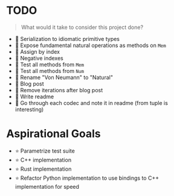 # TODO

> What would it take to consider this project done?

- 🔰 Serialization to idiomatic primitive types
- 🔰 Expose fundamental natural operations as methods on `Mem`
- 🔰 Assign by index
- 🔰 Negative indexes
- 🔰 Test all methods from `Mem`
- 🔰 Test all methods from `Num`
- 🔰 Rename "Von Neumann" to "Natural"
- 🔰 Blog post
- 🔰 Remove iterations after blog post
- 🔰 Write readme
- 🔰 Go through each codec and note it in readme (from tuple is interesting)

# Aspirational Goals

- ⭐ Parametrize test suite
- ⭐ C++ implementation
- ⭐ Rust implementation
- ⭐ Refactor Python implementation to use bindings to C++ implementation for speed
